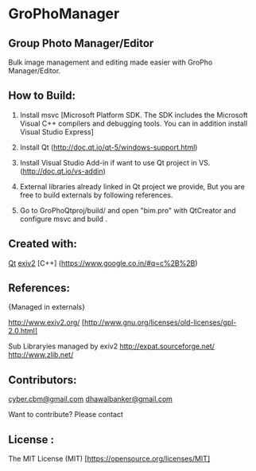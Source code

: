 GroPhoManager
=============
Group Photo Manager/Editor
-------------
Bulk image management and editing made easier with GroPho Manager/Editor.

How to Build:
-------------
1) Install msvc [Microsoft Platform SDK. The SDK includes the Microsoft Visual C++ compilers and debugging tools. You can in addition install Visual Studio Express]

2) Install Qt (http://doc.qt.io/qt-5/windows-support.html)

3) Install Visual Studio Add-in if want to use Qt project in VS. (http://doc.qt.io/vs-addin)

4) External libraries already linked in Qt project we provide, But you are free to build externals by following references.

5) Go to GroPhoQtproj/build/ and open "bim.pro" with QtCreator and configure msvc and build .

Created with:
-------------
[Qt](http://www.qt.io/)
[exiv2](http://www.exiv2.org/)
[C++] (https://www.google.co.in/#q=c%2B%2B)

References:
-------------
{Managed in externals}

http://www.exiv2.org/ [http://www.gnu.org/licenses/old-licenses/gpl-2.0.html]

Sub Libraryies managed by exiv2
http://expat.sourceforge.net/
http://www.zlib.net/

Contributors:
-------------
cyber.cbm@gmail.com
dhawalbanker@gmail.com

Want to contribute? Please contact

License :
--------
The MIT License (MIT)
[https://opensource.org/licenses/MIT]

